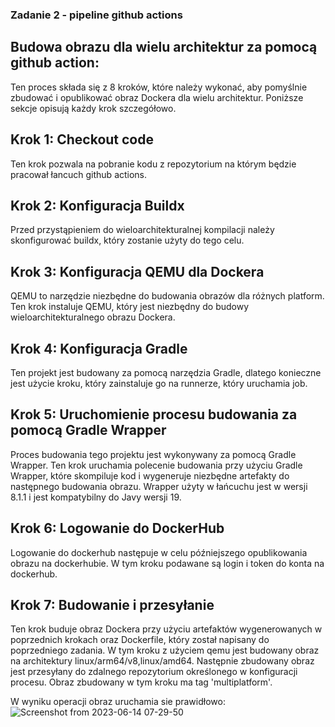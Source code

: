 ### Zadanie 2 - pipeline github actions

## Budowa obrazu dla wielu architektur za pomocą github action:

Ten proces składa się z 8 kroków, które należy wykonać, aby pomyślnie zbudować i opublikować obraz Dockera dla wielu architektur. Poniższe sekcje opisują każdy krok szczegółowo.

## Krok 1: Checkout code

Ten krok pozwala na pobranie kodu z repozytorium na którym będzie pracował łancuch github actions.

## Krok 2: Konfiguracja Buildx

Przed przystąpieniem do wieloarchitekturalnej kompilacji należy skonfigurować buildx, który zostanie użyty do tego celu. 

## Krok 3: Konfiguracja QEMU dla Dockera

QEMU to narzędzie niezbędne do budowania obrazów dla różnych platform. Ten krok instaluje QEMU, który jest niezbędny do budowy wieloarchitekturalnego obrazu Dockera.

## Krok 4: Konfiguracja Gradle

Ten projekt jest budowany za pomocą narzędzia Gradle, dlatego konieczne jest użycie kroku, który zainstaluje go na runnerze, który uruchamia job. 

## Krok 5: Uruchomienie procesu budowania za pomocą Gradle Wrapper

Proces budowania tego projektu jest wykonywany za pomocą Gradle Wrapper. Ten krok uruchamia polecenie budowania przy użyciu Gradle Wrapper, które skompiluje kod i wygeneruje niezbędne artefakty do następnego budowania obrazu. Wrapper użyty w łańcuchu jest w wersji 8.1.1 i jest kompatybilny do Javy wersji 19.

## Krok 6: Logowanie do DockerHub

Logowanie do dockerhub następuje w celu późniejszego opublikowania obrazu na dockerhubie. W tym kroku podawane są login i token do konta na dockerhub.

## Krok 7: Budowanie i przesyłanie

Ten krok buduje obraz Dockera przy użyciu artefaktów wygenerowanych w poprzednich krokach oraz Dockerfile, który został napisany do poprzedniego zadania.  W tym kroku z użyciem qemu jest budowany obraz na architektury linux/arm64/v8,linux/amd64. Następnie zbudowany obraz jest przesyłany do zdalnego repozytorium określonego w konfiguracji procesu. Obraz zbudowany w tym kroku ma tag 'multiplatform'.

W wyniku operacji obraz uruchamia sie prawidłowo:
![Screenshot from 2023-06-14 07-29-50](https://github.com/Misanthrope3011/fullstejk/assets/57143557/5dd6b2a3-a624-475b-a849-f5c5fa2cafb1)

